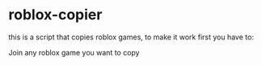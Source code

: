 # roblox-copier

this is a script that copies roblox games, to make it work first you have to: 

Join any roblox game you want to copy

